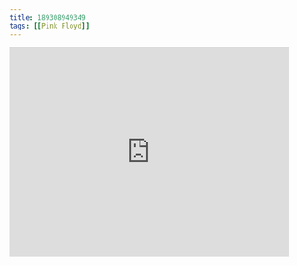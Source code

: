 ```yaml
---
title: 189308949349
tags: [[Pink Floyd]]
---
```

<iframe allow="accelerometer; autoplay; clipboard-write; encrypted-media; gyroscope; picture-in-picture" allowfullscreen="" frameborder="0" height="375" id="youtube_iframe" src="https://www.youtube.com/embed/cWGE9Gi0bB0?feature=oembed&amp;enablejsapi=1&amp;origin=https://safe.txmblr.com&amp;wmode=opaque" width="500"></iframe>